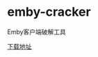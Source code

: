 # emby-cracker
Emby客户端破解工具

[下载地址](https://raw.githubusercontent.com/HXHGTS/emby-cracker/main/embycrack.bat)
